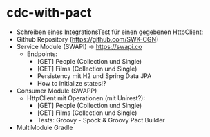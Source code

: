 # cdc-with-pact
- Schreiben eines IntegrationsTest für einen gegebenen HttpClient:
 - Github Repository (https://github.com/SWK-CGN)
 - Service Module (SWAPI) -> https://swapi.co
    - Endpoints:
      - [GET] People (Collection und Single)
      - [GET] Films (Collection und Single)
      - Persistency mit H2 und Spring Data JPA
      - How to initialize states!?
 - Consumer Module (SWAPP)
    - HttpClient mit Operationen (mit Unirest?):
      - [GET] People (Collection und Single)
      - [GET] Films (Collection und Single)
      - Tests: Groovy - Spock & Groovy Pact Builder
 - MultiModule Gradle
